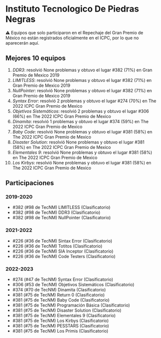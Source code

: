 # Instituto Tecnologico De Piedras Negras

:warning: Equipos que solo participaron en el Repechaje del Gran Premio de México no están registrados oficialmente en el ICPC, por lo que no aparecerán aquí.

## Mejores 10 equipos

1. _DDR3_: resolvió None problemas y obtuvo el lugar #382 (71%) en Gran Premio de Mexico 2019
1. _LIMITLESS_: resolvió None problemas y obtuvo el lugar #382 (71%) en Gran Premio de Mexico 2019
1. _NullPointer_: resolvió None problemas y obtuvo el lugar #382 (71%) en Gran Premio de Mexico 2019
1. _Syntax Error_: resolvió 2 problemas y obtuvo el lugar #274 (70%) en The 2022 ICPC Gran Premio de Mexico
1. _Objetivos Sistemáticos_: resolvió 2 problemas y obtuvo el lugar #306 (66%) en The 2022 ICPC Gran Premio de Mexico
1. _Dinamita_: resolvió 1 problemas y obtuvo el lugar #374 (59%) en The 2022 ICPC Gran Premio de Mexico
1. _Baby Code_: resolvió None problemas y obtuvo el lugar #381 (58%) en The 2022 ICPC Gran Premio de Mexico
1. _Disaster Solution_: resolvió None problemas y obtuvo el lugar #381 (58%) en The 2022 ICPC Gran Premio de Mexico
1. _Elementales 9_: resolvió None problemas y obtuvo el lugar #381 (58%) en The 2022 ICPC Gran Premio de Mexico
1. _Los Kirbys_: resolvió None problemas y obtuvo el lugar #381 (58%) en The 2022 ICPC Gran Premio de Mexico

## Participaciones

### 2019-2020

- #382 (#98 de TecNM) LIMITLESS (Clasificatorio)
- #382 (#98 de TecNM) DDR3 (Clasificatorio)
- #382 (#98 de TecNM) NullPointer (Clasificatorio)

### 2021-2022

- #226 (#36 de TecNM) Sintax Error (Clasificatorio)
- #226 (#36 de TecNM) Totitos (Clasificatorio)
- #226 (#36 de TecNM) SIA Inceptor (Clasificatorio)
- #226 (#36 de TecNM) Code Testers (Clasificatorio)

### 2022-2023

- #274 (#47 de TecNM) Syntax Error (Clasificatorio)
- #306 (#53 de TecNM) Objetivos Sistemáticos (Clasificatorio)
- #374 (#70 de TecNM) Dinamita (Clasificatorio)
- #381 (#75 de TecNM) Return  0 (Clasificatorio)
- #381 (#75 de TecNM) Baby Code (Clasificatorio)
- #381 (#75 de TecNM) Programación Básica (Clasificatorio)
- #381 (#75 de TecNM) Disaster Solution (Clasificatorio)
- #381 (#75 de TecNM) Elementales 9 (Clasificatorio)
- #381 (#75 de TecNM) Los Kirbys (Clasificatorio)
- #381 (#75 de TecNM) PESSTARS (Clasificatorio)
- #381 (#75 de TecNM) Los Primis (Clasificatorio)



